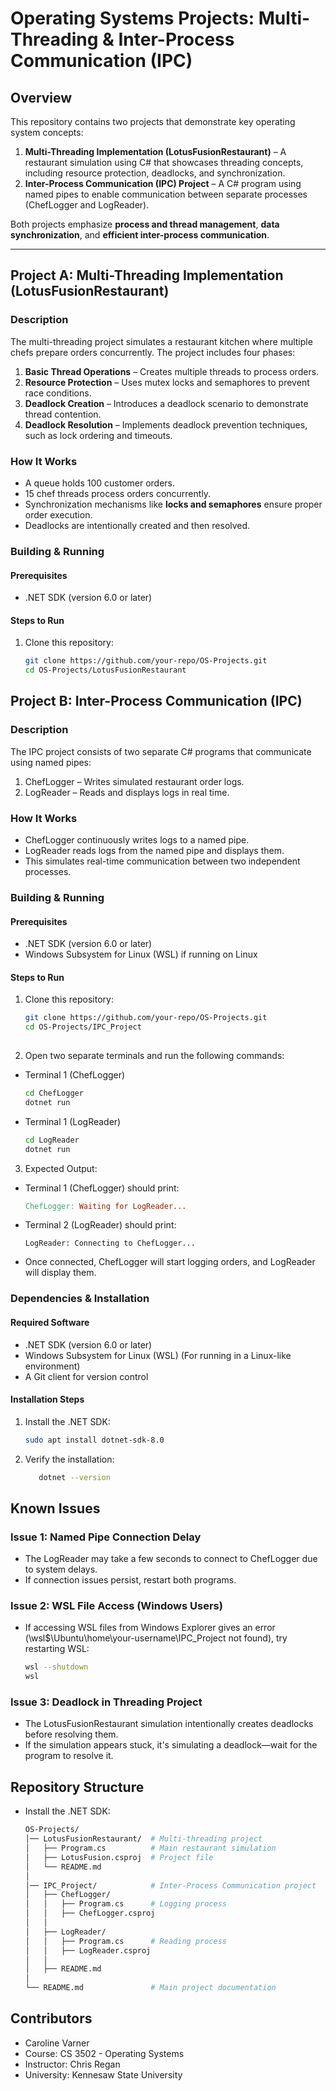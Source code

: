 # Operating Systems Projects: Multi-Threading & Inter-Process Communication (IPC)

## **Overview**
This repository contains two projects that demonstrate key operating system concepts:  
1. **Multi-Threading Implementation (LotusFusionRestaurant)** – A restaurant simulation using C# that showcases threading concepts, including resource protection, deadlocks, and synchronization.  
2. **Inter-Process Communication (IPC) Project** – A C# program using named pipes to enable communication between separate processes (ChefLogger and LogReader).  

Both projects emphasize **process and thread management**, **data synchronization**, and **efficient inter-process communication**.

---

## **Project A: Multi-Threading Implementation (LotusFusionRestaurant)**  
### **Description**  
The multi-threading project simulates a restaurant kitchen where multiple chefs prepare orders concurrently. The project includes four phases:  
1. **Basic Thread Operations** – Creates multiple threads to process orders.  
2. **Resource Protection** – Uses mutex locks and semaphores to prevent race conditions.  
3. **Deadlock Creation** – Introduces a deadlock scenario to demonstrate thread contention.  
4. **Deadlock Resolution** – Implements deadlock prevention techniques, such as lock ordering and timeouts.  

### **How It Works**  
- A queue holds 100 customer orders.
- 15 chef threads process orders concurrently.
- Synchronization mechanisms like **locks and semaphores** ensure proper order execution.
- Deadlocks are intentionally created and then resolved.

### **Building & Running**  
#### **Prerequisites**  
- .NET SDK (version 6.0 or later)  

#### **Steps to Run**  
1. Clone this repository:  
   ```sh
   git clone https://github.com/your-repo/OS-Projects.git
   cd OS-Projects/LotusFusionRestaurant

## **Project B: Inter-Process Communication (IPC)**  
### **Description**  
The IPC project consists of two separate C# programs that communicate using named pipes:
1. ChefLogger – Writes simulated restaurant order logs.
2. LogReader – Reads and displays logs in real time.

### **How It Works**  
- ChefLogger continuously writes logs to a named pipe.
- LogReader reads logs from the named pipe and displays them.
- This simulates real-time communication between two independent processes.

### **Building & Running**  
#### **Prerequisites**  
- .NET SDK (version 6.0 or later)
- Windows Subsystem for Linux (WSL) if running on Linux

#### **Steps to Run**  
1. Clone this repository:  
   ```sh
   git clone https://github.com/your-repo/OS-Projects.git
   cd OS-Projects/IPC_Project
    
2. Open two separate terminals and run the following commands:
- Terminal 1 (ChefLogger)
   ```sh
   cd ChefLogger
   dotnet run
- Terminal 1 (LogReader)
   ```sh
   cd LogReader
   dotnet run

3. Expected Output:
- Terminal 1 (ChefLogger) should print:
   ```makefile
   ChefLogger: Waiting for LogReader...
- Terminal 2 (LogReader) should print:
   ```vbnet
   LogReader: Connecting to ChefLogger...
- Once connected, ChefLogger will start logging orders, and LogReader will display them.

### **Dependencies & Installation**  
#### **Required Software**  
- .NET SDK (version 6.0 or later)
- Windows Subsystem for Linux (WSL) (For running in a Linux-like environment)
- A Git client for version control

#### **Installation Steps**  
1. Install the .NET SDK:  
   ```sh
   sudo apt install dotnet-sdk-8.0
2. Verify the installation:
   ```sh
      dotnet --version

## **Known Issues**  
### **Issue 1: Named Pipe Connection Delay**  
- The LogReader may take a few seconds to connect to ChefLogger due to system delays.
- If connection issues persist, restart both programs.

### **Issue 2: WSL File Access (Windows Users)**  
- If accessing WSL files from Windows Explorer gives an error (\\wsl$\Ubuntu\home\your-username\IPC_Project not found), try restarting WSL: 
   ```sh
   wsl --shutdown
   wsl

### **Issue 3: Deadlock in Threading Project**
- The LotusFusionRestaurant simulation intentionally creates deadlocks before resolving them.
- If the simulation appears stuck, it's simulating a deadlock—wait for the program to resolve it.

## **Repository Structure**  
- Install the .NET SDK:  
   ```bash
   OS-Projects/
   │── LotusFusionRestaurant/  # Multi-threading project
   │   ├── Program.cs          # Main restaurant simulation
   │   ├── LotusFusion.csproj  # Project file
   │   └── README.md
   │
   │── IPC_Project/            # Inter-Process Communication project
   │   ├── ChefLogger/
   │   │   ├── Program.cs      # Logging process
   │   │   ├── ChefLogger.csproj
   │   │
   │   ├── LogReader/
   │   │   ├── Program.cs      # Reading process
   │   │   ├── LogReader.csproj
   │   │
   │   ├── README.md
   │
   └── README.md               # Main project documentation

## **Contributors**  
- Caroline Varner
- Course: CS 3502 - Operating Systems
- Instructor: Chris Regan
- University: Kennesaw State University


